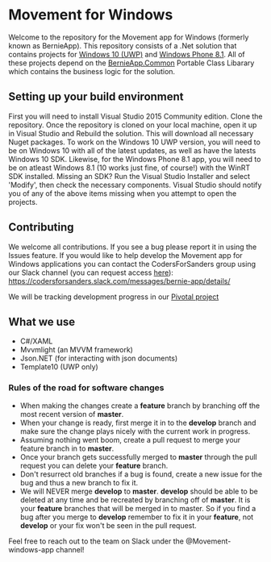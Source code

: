 # Movement for Windows

Welcome to the repository for the Movement app for Windows (formerly known as BernieApp).  This repository consists of a .Net solution that contains projects for 
[Windows 10 (UWP)](https://github.com/SandersForPresident/BernieAppWindows/tree/master/BernieApp.UWP) and [Windows Phone 8.1](https://github.com/SandersForPresident/BernieAppWindows/tree/master/BernieApp/BernieApp.WindowsPhone).  All of these projects depend on the [BernieApp.Common](https://github.com/SandersForPresident/BernieAppWindows/tree/master/BernieApp.Common) Portable Class Libarary which contains the business logic for the solution.

## Setting up your build environment

First you will need to install Visual Studio 2015 Community edition. Clone the repository. Once the repository is cloned on your local machine, open it up in Visual Studio and Rebuild the solution. This will download all necessary Nuget packages. To work on the Windows 10 UWP version, you will need to be on Windows 10 with all of the latest updates, as well as have the latests Windows 10 SDK. Likewise, for the Windows Phone 8.1 app, you will need to be on atleast Windows 8.1 (10 works just fine, of course!) with the WinRT SDK installed. Missing an SDK? Run the Visual Studio Installer and select 'Modify', then check the necessary components. Visual Studio should notify you of any of the above items missing when you attempt to open the projects.

## Contributing

We welcome all contributions.  If you see a bug please report it in using the Issues feature.  If you would like to help develop the Movement app for Windows applications you can contact the CodersForSanders group using our Slack channel (you can request access [here](https://docs.google.com/forms/d/1pmxGTX17qPkZV49iuLh3rN-Mj_Z6w6M_XtUJMZCMIP4/viewform)): https://codersforsanders.slack.com/messages/bernie-app/details/

We will be tracking development progress in our [Pivotal project](https://www.pivotaltracker.com/n/projects/1530927)

## What we use

* C#/XAML
* Mvvmlight (an MVVM framework)
* Json.NET (for interacting with json documents)
* Template10 (UWP only)

### Rules of the road for software changes

* When making the changes create a **feature** branch by branching off the most recent version of **master**.
* When your change is ready, first merge it in to the **develop** branch and make sure the change plays nicely with the current work in progress.
* Assuming nothing went boom, create a pull request to merge your feature branch in to **master**.
* Once your branch gets successfully merged to **master** through the pull request you can delete your **feature** branch.
* Don't resurrect old branches if a bug is found, create a new issue for the bug and thus a new branch to fix it.
* We will NEVER merge **develop** to **master**.  **develop** should be able to be deleted at any time and be recreated by branching off of **master**.  It is your **feature** branches that will be merged in to master.  So if you find a bug after you merge to **develop** remember to fix it in your **feature**, not **develop** or your fix won't be seen in the pull request.

Feel free to reach out to the team on Slack under the @Movement-windows-app channel!


